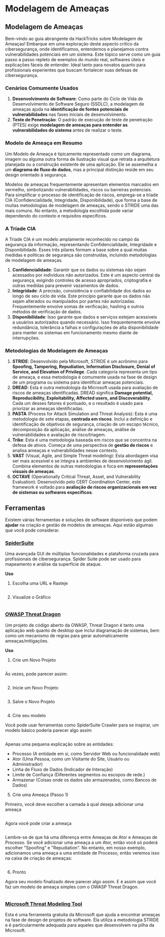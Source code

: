 # Modelagem de Ameaças

## Modelagem de Ameaças

Bem-vindo ao guia abrangente da HackTricks sobre Modelagem de Ameaças! Embarque em uma exploração deste aspecto crítico da cibersegurança, onde identificamos, entendemos e planejamos contra vulnerabilidades potenciais em um sistema. Este tópico serve como um guia passo a passo repleto de exemplos do mundo real, softwares úteis e explicações fáceis de entender. Ideal tanto para novatos quanto para profissionais experientes que buscam fortalecer suas defesas de cibersegurança.

### Cenários Comumente Usados

1. **Desenvolvimento de Software**: Como parte do Ciclo de Vida de Desenvolvimento de Software Seguro (SSDLC), a modelagem de ameaças ajuda na **identificação de fontes potenciais de vulnerabilidades** nas fases iniciais de desenvolvimento.
2. **Teste de Penetração**: O padrão de execução de teste de penetração (PTES) exige **modelagem de ameaças para entender as vulnerabilidades do sistema** antes de realizar o teste.

### Modelo de Ameaça em Resumo

Um Modelo de Ameaça é tipicamente representado como um diagrama, imagem ou alguma outra forma de ilustração visual que retrata a arquitetura planejada ou a construção existente de uma aplicação. Ele se assemelha a um **diagrama de fluxo de dados**, mas a principal distinção reside em seu design orientado à segurança.

Modelos de ameaças frequentemente apresentam elementos marcados em vermelho, simbolizando vulnerabilidades, riscos ou barreiras potenciais. Para simplificar o processo de identificação de riscos, emprega-se a tríade CIA (Confidencialidade, Integridade, Disponibilidade), que forma a base de muitas metodologias de modelagem de ameaças, sendo o STRIDE uma das mais comuns. No entanto, a metodologia escolhida pode variar dependendo do contexto e requisitos específicos.

### A Tríade CIA

A Tríade CIA é um modelo amplamente reconhecido no campo da segurança da informação, representando Confidencialidade, Integridade e Disponibilidade. Esses três pilares formam a base sobre a qual muitas medidas e políticas de segurança são construídas, incluindo metodologias de modelagem de ameaças.

1. **Confidencialidade**: Garantir que os dados ou sistemas não sejam acessados por indivíduos não autorizados. Este é um aspecto central da segurança, exigindo controles de acesso apropriados, criptografia e outras medidas para prevenir vazamentos de dados.
2. **Integridade**: A precisão, consistência e confiabilidade dos dados ao longo de seu ciclo de vida. Este princípio garante que os dados não sejam alterados ou manipulados por partes não autorizadas. Frequentemente envolve somas de verificação, hashing e outros métodos de verificação de dados.
3. **Disponibilidade**: Isso garante que dados e serviços estejam acessíveis a usuários autorizados quando necessário. Isso frequentemente envolve redundância, tolerância a falhas e configurações de alta disponibilidade para manter os sistemas em funcionamento mesmo diante de interrupções.

### Metodologias de Modelagem de Ameaças

1. **STRIDE**: Desenvolvido pela Microsoft, STRIDE é um acrônimo para **Spoofing, Tampering, Repudiation, Information Disclosure, Denial of Service, and Elevation of Privilege**. Cada categoria representa um tipo de ameaça, e essa metodologia é comumente usada na fase de design de um programa ou sistema para identificar ameaças potenciais.
2. **DREAD**: Esta é outra metodologia da Microsoft usada para avaliação de riscos de ameaças identificadas. DREAD significa **Damage potential, Reproducibility, Exploitability, Affected users, and Discoverability**. Cada um desses fatores é pontuado, e o resultado é usado para priorizar as ameaças identificadas.
3. **PASTA** (Process for Attack Simulation and Threat Analysis): Esta é uma metodologia de sete etapas, **centrada em riscos**. Inclui a definição e identificação de objetivos de segurança, criação de um escopo técnico, decomposição da aplicação, análise de ameaças, análise de vulnerabilidades e avaliação de risco/triagem.
4. **Trike**: Esta é uma metodologia baseada em riscos que se concentra na defesa de ativos. Começa de uma perspectiva de **gestão de riscos** e analisa ameaças e vulnerabilidades nesse contexto.
5. **VAST** (Visual, Agile, and Simple Threat modeling): Esta abordagem visa ser mais acessível e se integra a ambientes de desenvolvimento ágil. Combina elementos de outras metodologias e foca em **representações visuais de ameaças**.
6. **OCTAVE** (Operationally Critical Threat, Asset, and Vulnerability Evaluation): Desenvolvido pelo CERT Coordination Center, este framework é voltado para **avaliação de riscos organizacionais em vez de sistemas ou softwares específicos**.

## Ferramentas

Existem várias ferramentas e soluções de software disponíveis que podem **ajudar** na criação e gestão de modelos de ameaças. Aqui estão algumas que você pode considerar.

### [SpiderSuite](https://github.com/3nock/SpiderSuite)

Uma avançada GUI de múltiplas funcionalidades e plataforma cruzada para profissionais de cibersegurança. Spider Suite pode ser usado para mapeamento e análise da superfície de ataque.

**Uso**

1. Escolha uma URL e Rasteje

<figure><img src="../.gitbook/assets/threatmodel_spidersuite_1.png" alt=""><figcaption></figcaption></figure>

2. Visualize o Gráfico

<figure><img src="../.gitbook/assets/threatmodel_spidersuite_2.png" alt=""><figcaption></figcaption></figure>

### [OWASP Threat Dragon](https://github.com/OWASP/threat-dragon/releases)

Um projeto de código aberto da OWASP, Threat Dragon é tanto uma aplicação web quanto de desktop que inclui diagramação de sistemas, bem como um mecanismo de regras para gerar automaticamente ameaças/mitigações.

**Uso**

1. Crie um Novo Projeto

<figure><img src="../.gitbook/assets/create_new_project_1.jpg" alt=""><figcaption></figcaption></figure>

Às vezes, pode parecer assim:

<figure><img src="../.gitbook/assets/1_threatmodel_create_project.jpg" alt=""><figcaption></figcaption></figure>

2. Inicie um Novo Projeto

<figure><img src="../.gitbook/assets/launch_new_project_2.jpg" alt=""><figcaption></figcaption></figure>

3. Salve o Novo Projeto

<figure><img src="../.gitbook/assets/save_new_project.jpg" alt=""><figcaption></figcaption></figure>

4. Crie seu modelo

Você pode usar ferramentas como SpiderSuite Crawler para se inspirar, um modelo básico poderia parecer algo assim

<figure><img src="../.gitbook/assets/0_basic_threat_model.jpg" alt=""><figcaption></figcaption></figure>

Apenas uma pequena explicação sobre as entidades:

* Processo (A entidade em si, como Servidor Web ou funcionalidade web)
* Ator (Uma Pessoa, como um Visitante do Site, Usuário ou Administrador)
* Linha de Fluxo de Dados (Indicador de Interação)
* Limite de Confiança (Diferentes segmentos ou escopos de rede.)
* Armazenar (Coisas onde os dados são armazenados, como Bancos de Dados)

5. Crie uma Ameaça (Passo 1)

Primeiro, você deve escolher a camada à qual deseja adicionar uma ameaça

<figure><img src="../.gitbook/assets/3_threatmodel_chose-threat-layer.jpg" alt=""><figcaption></figcaption></figure>

Agora você pode criar a ameaça

<figure><img src="../.gitbook/assets/4_threatmodel_create-threat.jpg" alt=""><figcaption></figcaption></figure>

Lembre-se de que há uma diferença entre Ameaças de Ator e Ameaças de Processo. Se você adicionar uma ameaça a um Ator, então você só poderá escolher "Spoofing" e "Repudiation". No entanto, em nosso exemplo, adicionamos uma ameaça a uma entidade de Processo, então veremos isso na caixa de criação de ameaças:

<figure><img src="../.gitbook/assets/2_threatmodel_type-option.jpg" alt=""><figcaption></figcaption></figure>

6. Pronto

Agora seu modelo finalizado deve parecer algo assim. E é assim que você faz um modelo de ameaça simples com o OWASP Threat Dragon.

<figure><img src="../.gitbook/assets/threat_model_finished.jpg" alt=""><figcaption></figcaption></figure>

### [Microsoft Threat Modeling Tool](https://aka.ms/threatmodelingtool)

Esta é uma ferramenta gratuita da Microsoft que ajuda a encontrar ameaças na fase de design de projetos de software. Ela utiliza a metodologia STRIDE e é particularmente adequada para aqueles que desenvolvem na pilha da Microsoft.
